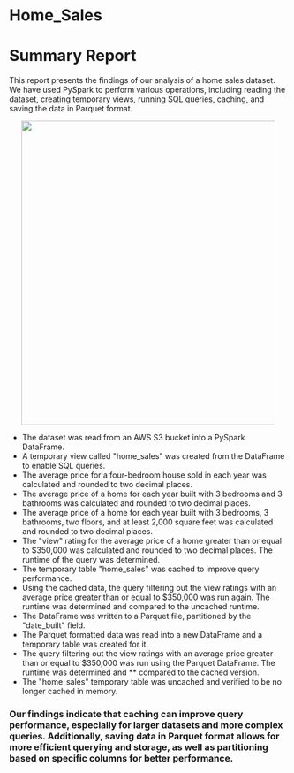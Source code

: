 # Home_Sales

# Summary Report
This report presents the findings of our analysis of a home sales dataset. We have used PySpark to perform various operations, including reading the dataset, creating temporary views, running SQL queries, caching, and saving the data in Parquet format.


<p align="center">
  <img width="460" height="550" src="https://user-images.githubusercontent.com/97980927/228965889-f04e0db0-04b7-415c-bda9-ad8a1f13aee9.png">
</p>


* The dataset was read from an AWS S3 bucket into a PySpark DataFrame.
* A temporary view called "home_sales" was created from the DataFrame to enable SQL queries.
* The average price for a four-bedroom house sold in each year was calculated and rounded to two decimal places.
* The average price of a home for each year built with 3 bedrooms and 3 bathrooms was calculated and rounded to two decimal places.
* The average price of a home for each year built with 3 bedrooms, 3 bathrooms, two floors, and at least 2,000 square feet was calculated and rounded to two decimal places.
* The "view" rating for the average price of a home greater than or equal to $350,000 was calculated and rounded to two decimal places. The runtime of the query was determined.
* The temporary table "home_sales" was cached to improve query performance.
* Using the cached data, the query filtering out the view ratings with an average price greater than or equal to $350,000 was run again. The runtime was determined and compared to the uncached runtime.
* The DataFrame was written to a Parquet file, partitioned by the "date_built" field.
* The Parquet formatted data was read into a new DataFrame and a temporary table was created for it.
* The query filtering out the view ratings with an average price greater than or equal to $350,000 was run using the Parquet DataFrame. The runtime was determined and ** compared to the cached version.
* The "home_sales" temporary table was uncached and verified to be no longer cached in memory.

### Our findings indicate that caching can improve query performance, especially for larger datasets and more complex queries. Additionally, saving data in Parquet format allows for more efficient querying and storage, as well as partitioning based on specific columns for better performance.
